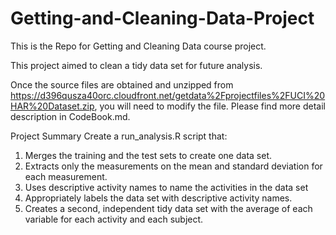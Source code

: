 Getting-and-Cleaning-Data-Project
=================================
This is the Repo for Getting and Cleaning Data course project.

This project aimed to clean a tidy data set for future analysis. 

Once the source files are obtained and unzipped from https://d396qusza40orc.cloudfront.net/getdata%2Fprojectfiles%2FUCI%20HAR%20Dataset.zip, you will need to modify the file. Please find more detail description in CodeBook.md.

Project Summary
Create a run_analysis.R script that: 
1. Merges the training and the test sets to create one data set. 
2. Extracts only the measurements on the mean and standard deviation for each measurement. 
3. Uses descriptive activity names to name the activities in the data set
4. Appropriately labels the data set with descriptive activity names. 
5. Creates a second, independent tidy data set with the average of each variable for each activity and each subject.
